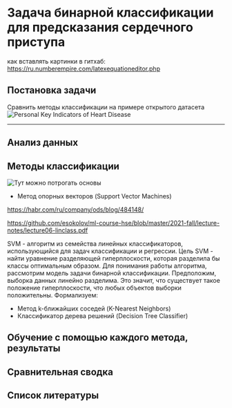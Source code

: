 # Задача бинарной классификации для предсказания сердечного приступа

как вставлять картинки в гитхаб: https://ru.numberempire.com/latexequationeditor.php

## Постановка задачи
Сравнить методы классификации на примере открытого датасета ![Personal Key Indicators of Heart Disease](https://www.kaggle.com/datasets/kamilpytlak/personal-key-indicators-of-heart-disease)

___

## Анализ данных

## Методы классификации 

![Тут можно потрогать основы](https://tproger.ru/translations/scikit-learn-in-python/)

- Метод опорных векторов (Support Vector Machines)

https://habr.com/ru/company/ods/blog/484148/

https://github.com/esokolov/ml-course-hse/blob/master/2021-fall/lecture-notes/lecture06-linclass.pdf

SVM  - алгоритм из семейства линейных классификаторов, использующийся для задач классификации и регрессии. Цель SVM - найти уравнение разделяющей гиперплоскости, которая разделила бы классы оптимальным образом. 
Для понимания работы алгоритма, рассмотрим модель задачи бинарной классификации. Предположим, выборка данных линейно разделима. Это значит, что существует такое положение гиперплоскости, что любых объектов выборки положительны. Формализуем: 


- Метод k-ближайших соседей (K-Nearest Neighbors)
- Классификатор дерева решений (Decision Tree Classifier)

## Обучение с помощью каждого метода, результаты

## Сравнительная сводка 

## Список литературы 
